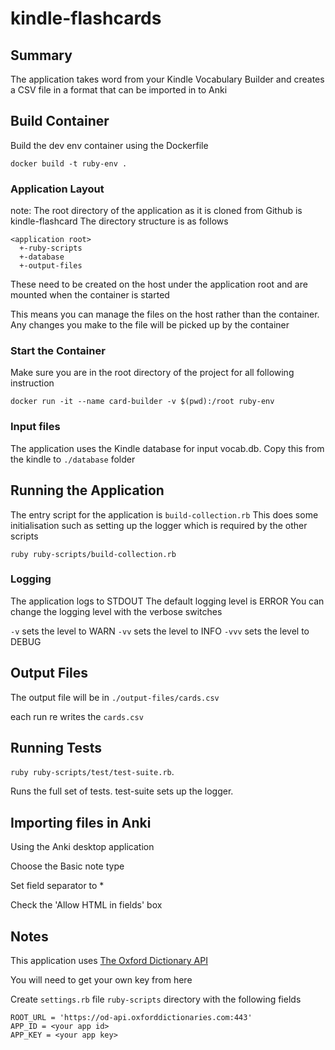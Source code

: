 # kindle-flashcards

## Summary

The application takes word from your Kindle Vocabulary Builder and creates a CSV file in a format that can be imported in to Anki

## Build Container

Build the dev env container using the Dockerfile

`docker build -t ruby-env .`

### Application Layout

note: The root directory of the application as it is cloned from Github is kindle-flashcard
The directory structure is as follows
```
<application root>
  +-ruby-scripts
  +-database
  +-output-files
```
These need to be created on the host under the application root and are mounted when the container is started

This means you can manage the files on the host rather than the container. Any changes you make to the file will be picked up by the container

### Start the Container

Make sure you are in the root directory of the project for all following instruction

`docker run -it --name card-builder -v $(pwd):/root ruby-env`

### Input files

The application uses the Kindle database for input vocab.db. Copy this from the kindle to `./database` folder

## Running the Application

The entry script for the application is `build-collection.rb` This does some initialisation such as setting up the logger which is required by the other scripts

`ruby ruby-scripts/build-collection.rb`

### Logging

The application logs to STDOUT
The default logging level is ERROR
You can change the logging level with the verbose switches

`-v`    sets the level to WARN
`-vv`   sets the level to INFO
`-vvv`  sets the level to DEBUG

## Output Files

The output file will be in `./output-files/cards.csv`

each run re writes the `cards.csv`

## Running Tests

`ruby ruby-scripts/test/test-suite.rb`.

Runs the full set of tests. test-suite sets up the logger.


## Importing files in Anki

Using the Anki desktop application

Choose the Basic note type

Set field separator to *

Check the 'Allow HTML in fields' box

## Notes

This application uses [The Oxford Dictionary API](https://developer.oxforddictionaries.com/documentation)

You will need to get your own key from here

Create `settings.rb` file `ruby-scripts` directory with the following fields
```
ROOT_URL = 'https://od-api.oxforddictionaries.com:443'
APP_ID = <your app id>
APP_KEY = <your app key>
```
